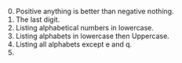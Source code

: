 0. Positive anything is better than negative nothing.
1. The last digit.
2. Listing alphabetical numbers in lowercase.
3. Listing alphabets in lowercase then Uppercase.
4. Listing all alphabets except e and q.
5.    
